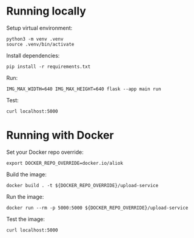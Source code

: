 # Running locally

Setup virtual environment:
```shell
python3 -m venv .venv
source .venv/bin/activate
```

Install dependencies:    
```shell
pip install -r requirements.txt
```

Run:
```shell
IMG_MAX_WIDTH=640 IMG_MAX_HEIGHT=640 flask --app main run
```

Test:
```shell
curl localhost:5000
```


# Running with Docker

Set your Docker repo override:
```shell
export DOCKER_REPO_OVERRIDE=docker.io/aliok
```


Build the image:
```shell
docker build . -t ${DOCKER_REPO_OVERRIDE}/upload-service
```

Run the image:
```shell
docker run --rm -p 5000:5000 ${DOCKER_REPO_OVERRIDE}/upload-service
```

Test the image:
```shell
curl localhost:5000
```
